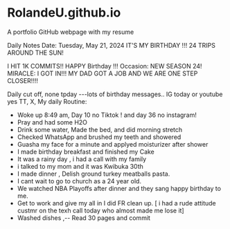 
# RolandeU.github.io
A portfolio GitHub webpage with my resume

Daily Notes
Date: Tuesday, May 21, 2024
IT'S MY BIRTHDAY !!! 24 TRIPS AROUND THE SUN!

I HIT 1K COMMITS!!
HAPPY Birthday !!!
Occasion: NEW SEASON 24! 
MIRACLE: I GOT IN!!! MY DAD GOT A JOB AND WE ARE ONE STEP CLOSER!!!!

Daily cut off, none tpday ---lots of birthday messages.. IG today or youtube
yes TT, X, 
My daily Routine:
- Woke up 8:49 am, Day 10 no Tiktok ! and day 36 no instagram!
- Pray and had some H2O
- Drink some water, Made the bed, and did morning stretch
- Checked WhatsApp and brushed my teeth and showered
- Guasha my face for a minute and applyed moisturizer after shower
- I made birthday breakfast and finished my Cake
- It was a rainy day , i had a call with my family
- i talked to my mom and it was Kwibuka 30th
- I made dinner , Delish ground turkey meatballs pasta.
- I cant wait to go to church as a 24 year old.
- We watched NBA Playoffs after dinner and they sang happy birthday to me.
- Get to work and give my all in I did FR clean up.
[ i had a rude attitude custmr on the texh call today who almost made me lose it]
- Washed dishes ,-- Read 30 pages and commit



